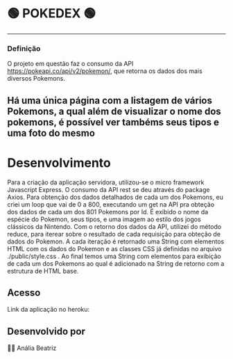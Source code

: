 # 🟢 POKEDEX 🟢
---
### Definição
O projeto em questão faz o consumo da API https://pokeapi.co/api/v2/pokemon/, que retorna os dados dos mais diversos Pokemons.

Há uma única página com a listagem de vários Pokemons, a qual além de visualizar o nome dos pokemons, é possível ver tambéms seus tipos e uma foto do mesmo
 --- 

# Desenvolvimento
Para a criação da aplicação servidora, utilizou-se o micro framework Javascript Express. O consumo da API rest se deu através do package Axios. Para obtenção dos dados detalhados de cada um dos Pokemons, eu criei um loop que vai de 0 a 800, executando um get na API pra obteção dos dados de cada um dos 801 Pokemons por Id. É exibido o nome da espécie do Pokemon, seus tipos, e uma imagem ao estilo dos jogos clássicos da Nintendo. Com o retorno dos dados da API, utilizei do método reduce, para iterear sobre o resultado de cada requisição para obteção de dados do Pokemon. A cada iteração é retornado uma String com elementos HTML com os dados do Pokemon e as classes CSS já definidas no arquivo ./public/style.css . Ao final temos uma String com elementos para exibição de cada um dos Pokemons ao qual é adicionado na String de retorno com a estrutura de HTML base.

## Acesso
Link da aplicação no heroku: 

## Desenvolvido por 
 👩‍💻 Anália Beatriz
